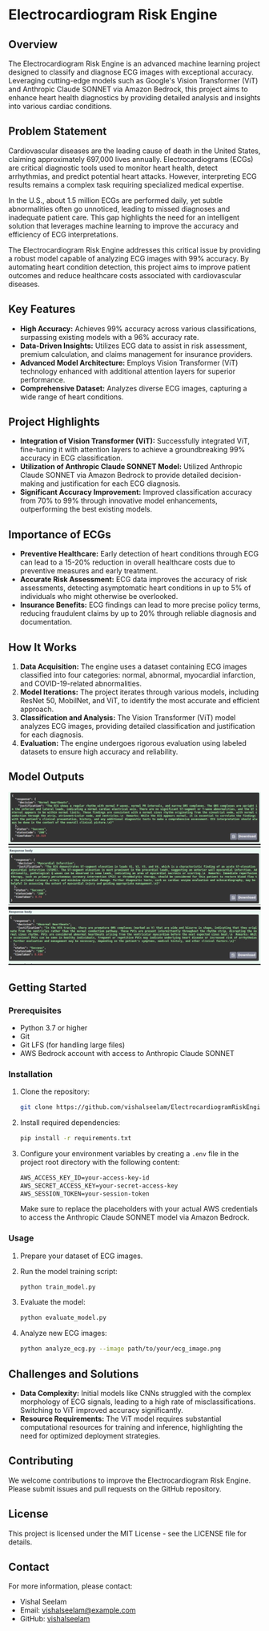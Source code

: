 
# Electrocardiogram Risk Engine

## Overview

The Electrocardiogram Risk Engine is an advanced machine learning project designed to classify and diagnose ECG images with exceptional accuracy. Leveraging cutting-edge models such as Google's Vision Transformer (ViT) and Anthropic Claude SONNET via Amazon Bedrock, this project aims to enhance heart health diagnostics by providing detailed analysis and insights into various cardiac conditions.

## Problem Statement

Cardiovascular diseases are the leading cause of death in the United States, claiming approximately 697,000 lives annually. Electrocardiograms (ECGs) are critical diagnostic tools used to monitor heart health, detect arrhythmias, and predict potential heart attacks. However, interpreting ECG results remains a complex task requiring specialized medical expertise.

In the U.S., about 1.5 million ECGs are performed daily, yet subtle abnormalities often go unnoticed, leading to missed diagnoses and inadequate patient care. This gap highlights the need for an intelligent solution that leverages machine learning to improve the accuracy and efficiency of ECG interpretations.

The Electrocardiogram Risk Engine addresses this critical issue by providing a robust model capable of analyzing ECG images with 99% accuracy. By automating heart condition detection, this project aims to improve patient outcomes and reduce healthcare costs associated with cardiovascular diseases.

## Key Features

- **High Accuracy:** Achieves 99% accuracy across various classifications, surpassing existing models with a 96% accuracy rate.
- **Data-Driven Insights:** Utilizes ECG data to assist in risk assessment, premium calculation, and claims management for insurance providers.
- **Advanced Model Architecture:** Employs Vision Transformer (ViT) technology enhanced with additional attention layers for superior performance.
- **Comprehensive Dataset:** Analyzes diverse ECG images, capturing a wide range of heart conditions.

## Project Highlights

- **Integration of Vision Transformer (ViT):** Successfully integrated ViT, fine-tuning it with attention layers to achieve a groundbreaking 99% accuracy in ECG classification.
- **Utilization of Anthropic Claude SONNET Model:** Utilized Anthropic Claude SONNET via Amazon Bedrock to provide detailed decision-making and justification for each ECG diagnosis.
- **Significant Accuracy Improvement:** Improved classification accuracy from 70% to 99% through innovative model enhancements, outperforming the best existing models.

## Importance of ECGs

- **Preventive Healthcare:** Early detection of heart conditions through ECG can lead to a 15-20% reduction in overall healthcare costs due to preventive measures and early treatment.
- **Accurate Risk Assessment:** ECG data improves the accuracy of risk assessments, detecting asymptomatic heart conditions in up to 5% of individuals who might otherwise be overlooked.
- **Insurance Benefits:** ECG findings can lead to more precise policy terms, reducing fraudulent claims by up to 20% through reliable diagnosis and documentation.

## How It Works

1. **Data Acquisition:** The engine uses a dataset containing ECG images classified into four categories: normal, abnormal, myocardial infarction, and COVID-19-related abnormalities.
2. **Model Iterations:** The project iterates through various models, including ResNet 50, MobilNet, and ViT, to identify the most accurate and efficient approach.
3. **Classification and Analysis:** The Vision Transformer (ViT) model analyzes ECG images, providing detailed classification and justification for each diagnosis.
4. **Evaluation:** The engine undergoes rigorous evaluation using labeled datasets to ensure high accuracy and reliability.

## Model Outputs
![alt text](output1.jpeg)
![alt text](output2.jpeg)
![alt text](output3.jpeg)

## Getting Started

### Prerequisites

- Python 3.7 or higher
- Git
- Git LFS (for handling large files)
- AWS Bedrock account with access to Anthropic Claude SONNET

### Installation

1. Clone the repository:

   ```bash
   git clone https://github.com/vishalseelam/ElectrocardiogramRiskEngine.git
   ```

2. Install required dependencies:

   ```bash
   pip install -r requirements.txt
   ```

3. Configure your environment variables by creating a `.env` file in the project root directory with the following content:

   ```plaintext
   AWS_ACCESS_KEY_ID=your-access-key-id
   AWS_SECRET_ACCESS_KEY=your-secret-access-key
   AWS_SESSION_TOKEN=your-session-token
   ```

   Make sure to replace the placeholders with your actual AWS credentials to access the Anthropic Claude SONNET model via Amazon Bedrock.

### Usage

1. Prepare your dataset of ECG images.
2. Run the model training script:

   ```bash
   python train_model.py
   ```

3. Evaluate the model:

   ```bash
   python evaluate_model.py
   ```

4. Analyze new ECG images:

   ```bash
   python analyze_ecg.py --image path/to/your/ecg_image.png
   ```

## Challenges and Solutions

- **Data Complexity:** Initial models like CNNs struggled with the complex morphology of ECG signals, leading to a high rate of misclassifications. Switching to ViT improved accuracy significantly.
- **Resource Requirements:** The ViT model requires substantial computational resources for training and inference, highlighting the need for optimized deployment strategies.

## Contributing

We welcome contributions to improve the Electrocardiogram Risk Engine. Please submit issues and pull requests on the GitHub repository.

## License

This project is licensed under the MIT License - see the LICENSE file for details.

## Contact

For more information, please contact:

- Vishal Seelam
- Email: vishalseelam@example.com
- GitHub: [vishalseelam](https://github.com/vishalseelam)


